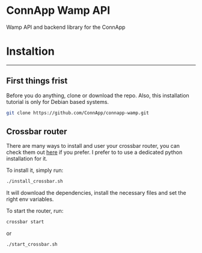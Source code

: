 # ConnApp Wamp API
Wamp API and backend library for the ConnApp


# Instaltion

------

## First things frist

Before you do anything, clone or download the repo. Also, this installation tutorial
is only for Debian based systems.

```sh
git clone https://github.com/ConnApp/connapp-wamp.git
```

## Crossbar router

There are many ways to install and user your crossbar router, you can check them
out [here](http://crossbar.io/docs/Getting-Started/) if you prefer. I prefer to
to use a dedicated python installation for it.

To install it, simply run:

```sh
./install_crossbar.sh
```

It will download the dependencies, install the necessary files and set the right
env variables.

To start the router, run:

```sh
crossbar start
```
or
```sh
./start_crossbar.sh
```
